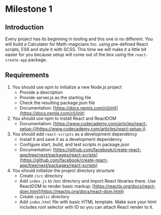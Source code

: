 # Milestone 1

## Introduction
Every project has its beginning in tooling and this one is no different. You will build a Calculator for Math-magicians Inc.
using pre-defined React scripts, ES6 and style it with SCSS. This time we will make it a little bit easier for you because
setup will come out of the box using the `react-create-app` package.

## Requirements

1. You should use npm to initialize a new Node.js project
   - Provide a description
   - Provide server.js as the starting file
   - Check the resulting package.json file
   - Documentation: [https://docs.npmjs.com/cli/init](https://docs.npmjs.com/cli/init)
2. You should use npm to install React and ReactDOM
   - Documentation: [https://www.codecademy.com/articles/react-setup-i](https://www.codecademy.com/articles/react-setup-i)
3. You should add `react-scripts` as a development dependency
   - Install it and save it as a development dependency
   - Configure start, build, and test scripts in package.json
   - Documentation: [https://github.com/facebook/create-react-app/tree/next/packages/react-scripts](https://github.com/facebook/create-react-app/tree/next/packages/react-scripts)
4. You should initialize the project directory structure
   - Create `/src` directory
   - Add `index.js` to /src directory and import React libraries there. Use ReactDOM to render basic markup: [https://reactjs.org/docs/react-dom.html](https://reactjs.org/docs/react-dom.html)
   - Create `/public` directory
   - Add `index.html` file with basic HTML template. Make sure your html includes root selector with ID so you can attach React render to it.
